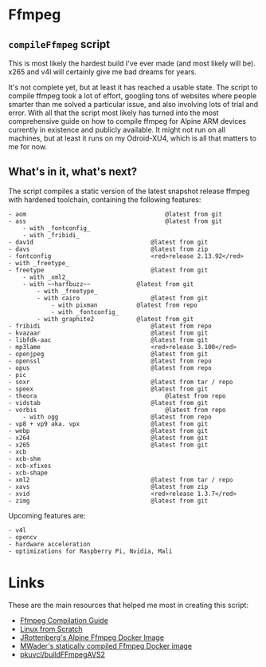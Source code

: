 # Ffmpeg
## `compileFfmpeg` script
This is most likely the hardest build I've ever made (and most likely will be). x265 and v4l will certainly give me bad dreams for years.

It's not complete yet, but at least it has reached a usable state. The script to compile ffmpeg took a lot of effort, googling tons of websites where people smarter than me solved a particular issue, and also involving lots of trial and error. With all that the script most likely has turned into the most comprehensive guide on how to compile ffmpeg for Alpine ARM devices currently in existence and publicly available. It might not run on all machines, but at least it runs on my Odroid-XU4, which is all that matters to me for now.

## What's in it, what's next?
The script compiles a static version of the latest snapshot release ffmpeg with hardened toolchain, containing the following features:

    - aom										@latest from git
    - ass										@latest from git
        - with _fontconfig_
        - with _fribidi_
    - dav1d									@latest from git
    - davs									@latest from zip
    - fontconfig							<red>release 2.13.92</red>
    - with _freetype_
    - freetype								@latest from git
        - with _xml2_
        - with ~~harfbuzz~~				@latest from git
            - with _freetype_
            - with cairo					@latest from git
                - with pixman			@latest from repo
                - with _fontconfig_
            - with graphite2			@latest from git
    - fribidi								@latest from repo
    - kvazaar								@latest from git
    - libfdk-aac							@latest from git
    - mp3lame								<red>release 3.100</red>
    - openjpeg								@latest from git
    - openssl								@latest from repo
    - opus									@latest from repo
    - pic
    - soxr									@latest from tar / repo
    - speex									@latest from git
    - theora									@latest from repo
    - vidstab								@latest from git
    - vorbis									@latest from repo
        - with ogg							@latest from repo
    - vp8 + vp9 aka. vpx					@latest from git
    - webp									@latest from git
    - x264									@latest from git
    - x265									@latest from git
    - xcb
    - xcb-shm
    - xcb-xfixes
    - xcb-shape
    - xml2									@latest from tar / repo
    - xavs									@latest from zip
    - xvid									<red>release 1.3.7</red>
    - zimg									@latest from git

Upcoming features are:

    - v4l
    - opencv
    - hardware acceleration
    - optimizations for Raspberry Pi, Nvidia, Mali

# Links
These are the main resources that helped me most in creating this script:

- [Ffmpeg Compilation Guide](https://trac.ffmpeg.org/wiki/CompilationGuide)
- [Linux from Scratch](http://www.linuxfromscratch.org/blfs/view/svn/index.html)
- [JRottenberg's Alpine Ffmpeg Docker Image](https://github.com/jrottenberg/ffmpeg/blob/master/docker-images/4.3/alpine38/Dockerfile)
- [MWader's statically compiled Ffmpeg Docker image](https://hub.docker.com/r/mwader/static-ffmpeg/dockerfile)
- [pkuvcl/buildFFmpegAVS2](https://github.com/pkuvcl/buildFFmpegAVS2/blob/master/build_linux.sh)
